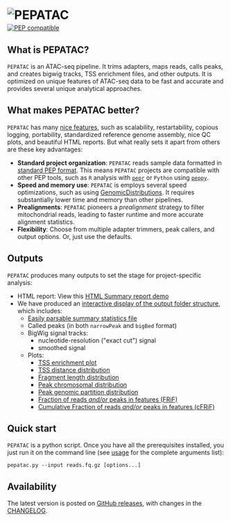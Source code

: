# <img src="img/pepatac_logo_black.svg" alt="PEPATAC" class="img-fluid" style="max-height:50px; margin-top:10px; margin-bottom:-10px" align="left">  

<br clear="all">

[![PEP compatible](http://pepkit.github.io/img/PEP-compatible-green.svg)](http://pepkit.github.io)

## What is PEPATAC?

`PEPATAC` is an ATAC-seq pipeline. It trims adapters, maps reads, calls peaks, and creates bigwig tracks, TSS enrichment files, and other outputs. It is optimized on unique features of ATAC-seq data to be fast and accurate and provides several unique analytical approaches.

## What makes PEPATAC better?

`PEPATAC` has many [nice features](features), such as scalability, restartability, copious logging, portability, standardized reference genome assembly, nice QC plots, and beautiful HTML reports. But what really sets it apart from others are these key advantages:

- **Standard project organization**: `PEPATAC` reads sample data formatted in [standard PEP format](http://pep.databio.org/en/latest/). This means  `PEPATAC` projects are compatible with other PEP tools, such as `R` analysis with [`pepr`](http://code.databio.org/pepr/) or `Python` using [`peppy`](https://peppy.readthedocs.io/en/latest/). 
- **Speed and memory use**: `PEPATAC` is employs several speed optimizations, such as using [GenomicDistributions](http://code.databio.org/GenomicDistributions/). It requires substantially lower time and memory than other pipelines.
- **Prealignments**: `PEPATAC` pioneers a *prealignment* strategy to filter mitochondrial reads, leading to faster runtime and more accurate alignment statistics.
- **Flexibility**: Choose from multiple adapter trimmers, peak callers, and output options. Or, just use the defaults.

## Outputs

`PEPATAC` produces many outputs to set the stage for project-specific analysis:

- HTML report: View this [HTML Summary report demo](files/examples/gold/gold_summary.html)
- We have produced an [interactive display of the output folder structure](browse_output.md), which includes:
	- [Easily parsable summary statistics file](files/examples/gold/results_pipeline/gold5/stats.tsv)
	- Called peaks (in both `narrowPeak` and `bigBed` format)
	- BigWig signal tracks:
	    - nucleotide-resolution ("exact cut") signal
	    - smoothed signal
	- Plots:               
	    - [TSS enrichment plot](files/examples/gold/results_pipeline/gold5/QC_hg38/gold5_TSS_enrichment.pdf)
	    - [TSS distance distribution](files/examples/gold/results_pipeline/gold5/QC_hg38/gold5_TSS_distribution.pdf)
	    - [Fragment length distribution](files/examples/gold/results_pipeline/gold5/QC_hg38/gold5_fragLenDistribution.pdf)
	    - [Peak chromosomal distribution](files/examples/gold/results_pipeline/gold5/QC_hg38/gold5_chromosome_distribution.pdf)
	    - [Peak genomic partition distribution](files/examples/gold/results_pipeline/gold5/QC_hg38/gold5_genomic_distribution.pdf  )
	    - [Fraction of reads *and/or* peaks in features (FRiF)](files/examples/gold/results_pipeline/gold5/QC_hg38/gold5_FRiF.pdf)
        - [Cumulative Fraction of reads *and/or* peaks in features (cFRiF)](files/examples/gold/results_pipeline/gold5/QC_hg38/gold5_cFRiF.pdf)

## Quick start

`PEPATAC` is a python script. Once you have all the prerequisites installed, you just run it on the command line (see [usage](usage) for the complete arguments list):

```console
pepatac.py --input reads.fq.gz [options...]
```

## Availability

The latest version is posted on [GitHub releases](https://github.com/databio/pepatac/releases), with changes in the [CHANGELOG](changelog).
